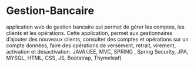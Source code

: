 # Gestion-Bancaire
application web de gestion bancaire qui permet de gérer les comptes, les clients et les opérations. Cette application, permet aux gestionnaires d’ajouter des nouveaux clients, consulter des comptes et opérations sur un compte données, faire des opérations de versement, retrait, virement, activation et désactivation. JAVA/JEE, MVC, SPRING , Spring Security, JPA, MYSQL, HTML, CSS, JS, Bootstrap, Thymeleaf)
